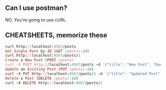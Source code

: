 ## Can I use postman? 
NO, You're going to use cURL.

## CHEATSHEETS, memorize these

```ruby
curl http://localhost:4567/posts
Get Single Post by ID (GET /posts/:id)
curl http://localhost:4567/posts/1
Create a New Post (POST /posts)
curl -X POST http://localhost:4567/posts -d '{"title": "New Post", "body": "This is a new post"}' -H "Content-Type: application/json"
Update an Existing Post (PUT /posts/:id)
curl -X PUT http://localhost:4567/posts/1 -d '{"title": "Updated Post", "body": "Updated content"}' -H "Content-Type: application/json"
Delete a Post (DELETE /posts/:id)
curl -X DELETE http://localhost:4567/posts/1
```
